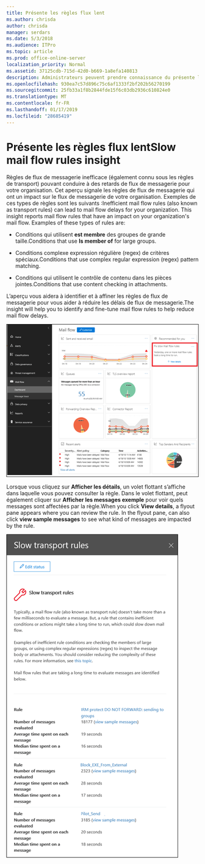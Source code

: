 ```yaml
---
title: Présente les règles flux lent
ms.author: chrisda
author: chrisda
manager: serdars
ms.date: 5/3/2018
ms.audience: ITPro
ms.topic: article
ms.prod: office-online-server
localization_priority: Normal
ms.assetid: 37125cdb-715d-42d0-b669-1a8efa140813
description: Administrateurs peuvent prendre connaissance du présente les règles lent flux dans le tableau de bord du flux de messagerie dans le centre de conformité de & Office 365 sécurité.
ms.openlocfilehash: 930ea7c57d896c75c6af1333f2bf202b56270199
ms.sourcegitcommit: 25fb33a1f8b2844fde15f6c03db2936c610824e0
ms.translationtype: MT
ms.contentlocale: fr-FR
ms.lasthandoff: 01/17/2019
ms.locfileid: "28685419"
---
```

# <a name="slow-mail-flow-rules-insight"></a><span data-ttu-id="8a96a-103">Présente les règles flux lent</span><span class="sxs-lookup"><span data-stu-id="8a96a-103">Slow mail flow rules insight</span></span>

<span data-ttu-id="8a96a-p101">Règles de flux de messagerie inefficace (également connu sous les règles de transport) pouvant conduire à des retards de flux de messagerie pour votre organisation. Cet aperçu signale les règles de flux de messagerie qui ont un impact sur le flux de messagerie de votre organisation. Exemples de ces types de règles sont les suivants :</span><span class="sxs-lookup"><span data-stu-id="8a96a-p101">Inefficient mail flow rules (also known as transport rules) can lead to mail flow delays for your organization. This insight reports mail flow rules that have an impact on your organization's mail flow. Examples of these types of rules are:</span></span>

- <span data-ttu-id="8a96a-107">Conditions qui utilisent **est membre** des groupes de grande taille.</span><span class="sxs-lookup"><span data-stu-id="8a96a-107">Conditions that use **Is member of** for large groups.</span></span>

- <span data-ttu-id="8a96a-108">Conditions complexe expression régulière (regex) de critères spéciaux.</span><span class="sxs-lookup"><span data-stu-id="8a96a-108">Conditions that use complex regular expression (regex) pattern matching.</span></span>

- <span data-ttu-id="8a96a-109">Conditions qui utilisent le contrôle de contenu dans les pièces jointes.</span><span class="sxs-lookup"><span data-stu-id="8a96a-109">Conditions that use content checking in attachments.</span></span>

<span data-ttu-id="8a96a-110">L’aperçu vous aidera à identifier et à affiner les règles de flux de messagerie pour vous aider à réduire les délais de flux de messagerie.</span><span class="sxs-lookup"><span data-stu-id="8a96a-110">The insight will help you to identify and fine-tune mail flow rules to help reduce mail flow delays.</span></span>

![Un flux de messagerie est lent des règles de détail dans le tableau de bord du flux de messagerie dans le centre de conformité de & Office 365 sécurité](media/1dd90faa-f065-4b10-8b47-d35dc127fc26.png)

<span data-ttu-id="8a96a-p102">Lorsque vous cliquez sur **Afficher les détails**, un volet flottant s’affiche dans laquelle vous pouvez consulter la règle. Dans le volet flottant, peut également cliquer sur **Afficher les messages exemple** pour voir quels messages sont affectées par la règle.</span><span class="sxs-lookup"><span data-stu-id="8a96a-p102">When you click **View details**, a flyout pane appears where you can review the rule. In the flyout pane, can also click **view sample messages** to see what kind of messages are impacted by the rule.</span></span>

![Volet flottant après avoir cliqué sur Afficher les détails dans un aperçu de règles de flux de messagerie est lent dans le tableau de bord de flux de messagerie](media/2cbd43b7-1f21-4338-a70c-7b50de5c69cd.png)
